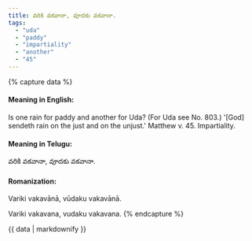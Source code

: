 ```yaml
---
title: వరికి వకవానా, వూదకు వకవానా.
tags:
  - "uda"
  - "paddy"
  - "impartiality"
  - "another"
  - "45"
---
```


{% capture data %}
#### Meaning in English:
Is one rain for paddy and another for Uda?
(For Uda see No. 803.)
 '[God] sendeth rain on the just and on the unjust.'  Matthew v. 45.
Impartiality.

#### Meaning in Telugu:
వరికి వకవానా, వూదకు వకవానా.

#### Romanization:
Variki vakavānā, vūdaku vakavānā.

Variki vakavana, vudaku vakavana.
{% endcapture %}

{{ data | markdownify }}

